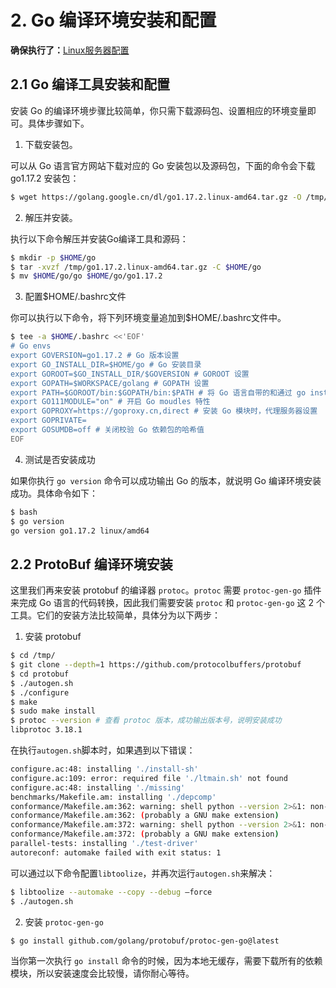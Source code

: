 # 2. Go 编译环境安装和配置

**确保执行了：**[Linux服务器配置](./01_Linux服务器配置.md)

## 2.1 Go 编译工具安装和配置

安装 Go 的编译环境步骤比较简单，你只需下载源码包、设置相应的环境变量即可。具体步骤如下。

1) 下载安装包。

可以从 Go 语言官方网站下载对应的 Go 安装包以及源码包，下面的命令会下载 go1.17.2 安装包：

```bash
$ wget https://golang.google.cn/dl/go1.17.2.linux-amd64.tar.gz -O /tmp/go1.17.2.linux-amd64.tar.gz
```

2) 解压并安装。

执行以下命令解压并安装Go编译工具和源码：

```bash
$ mkdir -p $HOME/go
$ tar -xvzf /tmp/go1.17.2.linux-amd64.tar.gz -C $HOME/go
$ mv $HOME/go/go $HOME/go/go1.17.2
```

3) 配置$HOME/.bashrc文件

你可以执行以下命令，将下列环境变量追加到$HOME/.bashrc文件中。

```bash
$ tee -a $HOME/.bashrc <<'EOF'
# Go envs
export GOVERSION=go1.17.2 # Go 版本设置
export GO_INSTALL_DIR=$HOME/go # Go 安装目录
export GOROOT=$GO_INSTALL_DIR/$GOVERSION # GOROOT 设置
export GOPATH=$WORKSPACE/golang # GOPATH 设置
export PATH=$GOROOT/bin:$GOPATH/bin:$PATH # 将 Go 语言自带的和通过 go install 安装的二进制文件加入到 PATH 路径中
export GO111MODULE="on" # 开启 Go moudles 特性
export GOPROXY=https://goproxy.cn,direct # 安装 Go 模块时，代理服务器设置
export GOPRIVATE=
export GOSUMDB=off # 关闭校验 Go 依赖包的哈希值
EOF
```

4) 测试是否安装成功

如果你执行 `go version` 命令可以成功输出 Go 的版本，就说明 Go 编译环境安装成功。具体命令如下：

```bash
$ bash
$ go version
go version go1.17.2 linux/amd64
```

## 2.2 ProtoBuf 编译环境安装

这里我们再来安装 protobuf 的编译器 `protoc`。`protoc` 需要 `protoc-gen-go` 插件来完成 Go 语言的代码转换，因此我们需要安装 `protoc` 和 `protoc-gen-go` 这 2 个工具。它们的安装方法比较简单，具体分为以下两步：

1) 安装 protobuf

```bash
$ cd /tmp/
$ git clone --depth=1 https://github.com/protocolbuffers/protobuf
$ cd protobuf
$ ./autogen.sh
$ ./configure
$ make
$ sudo make install
$ protoc --version # 查看 protoc 版本，成功输出版本号，说明安装成功
libprotoc 3.18.1
```

在执行`autogen.sh`脚本时，如果遇到以下错误：

```bash
configure.ac:48: installing './install-sh'
configure.ac:109: error: required file './ltmain.sh' not found
configure.ac:48: installing './missing'
benchmarks/Makefile.am: installing './depcomp'
conformance/Makefile.am:362: warning: shell python --version 2>&1: non-POSIX variable name
conformance/Makefile.am:362: (probably a GNU make extension)
conformance/Makefile.am:372: warning: shell python --version 2>&1: non-POSIX variable name
conformance/Makefile.am:372: (probably a GNU make extension)
parallel-tests: installing './test-driver'
autoreconf: automake failed with exit status: 1
```

可以通过以下命令配置`libtoolize`，并再次运行`autogen.sh`来解决：

```bash
$ libtoolize --automake --copy --debug –force
$ ./autogen.sh
```
2) 安装 `protoc-gen-go`

```bash
$ go install github.com/golang/protobuf/protoc-gen-go@latest
```

当你第一次执行 `go install` 命令的时候，因为本地无缓存，需要下载所有的依赖模块，所以安装速度会比较慢，请你耐心等待。
